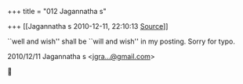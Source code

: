 +++
title = "012 Jagannatha s"

+++
[[Jagannatha s	2010-12-11, 22:10:13 [Source](https://groups.google.com/g/bvparishat/c/xAbIznFzEoE)]]



\`\`well and wish'' shall be \`\`will and wish'' in my posting. Sorry for typo.  
  

2010/12/11 Jagannatha s \<[jgra...@gmail.com]()\>




